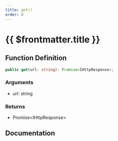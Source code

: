 ```yaml
---
title: get()
order: 0
---
```


# {{ $frontmatter.title }}

## Function Definition

```ts
public get(url: string): Promise<IHttpResponse>;
```

### Arguments

* url: string

### Returns

* Promise\<IHttpResponse\>

## Documentation

<!--@include: ./parts/get.md-->

